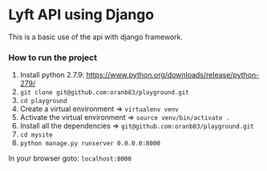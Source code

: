 # Lyft API using Django
This is a basic use of the api with django framework.

### How to run the project
1. Install python 2.7.9: https://www.python.org/downloads/release/python-279/
1. `git clone git@github.com:oranb83/playground.git`
1. `cd playground`
1. Create a virtual environment => `virtualenv venv`
1. Activate the virtual environment => `source venv/bin/activate .`
1. Install all the dependencies => `git@github.com:oranb83/playground.git`
1. `cd mysite`
1. `python manage.py runserver 0.0.0.0:8000`

In your browser goto:
`localhost:8000`
